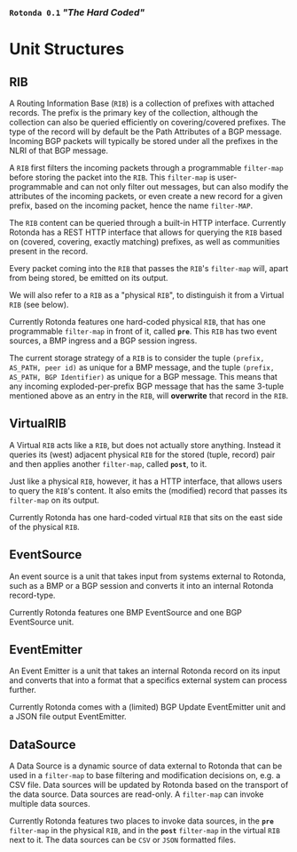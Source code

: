 ### `Rotonda 0.1` *"The Hard Coded"*

# Unit Structures

## RIB

A Routing Information Base (`RIB`) is a collection of prefixes with attached records. The prefix is the primary key of the collection, although the collection can also be queried efficiently on covering/covered prefixes. The type of the record will by default be the Path Attributes of a BGP message. Incoming BGP packets will typically be stored under all the prefixes in the NLRI of that BGP message.

A `RIB` first filters the incoming packets through a programmable `filter-map` before storing the packet into the `RIB`. This `filter-map` is user-programmable and can not only filter out messages, but can also modify the attributes of the incoming packets, or even create a new record for a given prefix, based on the incoming packet, hence the name `filter-MAP`.

The `RIB` content can be queried through a built-in HTTP interface. Currently Rotonda has a REST HTTP interface that allows for querying the `RIB` based on (covered, covering, exactly matching) prefixes, as well as communities present in the record.

Every packet coming into the `RIB` that passes the `RIB`'s `filter-map` will, apart from being stored, be emitted on its output.

We will also refer to a `RIB` as a "physical `RIB`", to distinguish it from a Virtual `RIB` (see below).

Currently Rotonda features one hard-coded physical `RIB`, that has one programmable `filter-map` in front of it, called **`pre`**. This `RIB` has two event sources, a BMP ingress and a BGP session ingress.

The current storage strategy of a `RIB` is to consider the tuple `(prefix, AS_PATH, peer id)` as unique for a BMP message, and the tuple `(prefix, AS_PATH, BGP Identifier)` as unique for a BGP message. This means that any incoming exploded-per-prefix BGP message that has the same 3-tuple mentioned above as an entry in the `RIB`, will **overwrite** that record in the `RIB`.

## VirtualRIB

A Virtual `RIB` acts like a `RIB`, but does not actually store anything. Instead it queries its (west) adjacent physical `RIB` for the stored (tuple, record) pair and then applies another `filter-map`, called **`post`**, to it.

Just like a physical `RIB`, however, it has a HTTP interface, that allows users to query the `RIB`'s content. It also emits the (modified) record that passes its `filter-map` on its output.

Currently Rotonda has one hard-coded virtual `RIB` that sits on the east side of the physical `RIB`.

## EventSource

An event source is a unit that takes input from systems external to Rotonda, such as a BMP or a BGP session and converts it into an internal Rotonda record-type.

Currently Rotonda features one BMP EventSource and one BGP EventSource unit.

## EventEmitter

An Event Emitter is a unit that takes an internal Rotonda record on its input and converts that into a format that a specifics external system can process further.

Currently Rotonda comes with a (limited) BGP Update EventEmitter unit and a JSON file output EventEmitter.

## DataSource

A Data Source is a dynamic source of data external to Rotonda that can be used in a `filter-map` to base filtering and modification decisions on, e.g. a CSV file. Data sources will be updated by Rotonda based on the transport of the data source. Data sources are read-only. A `filter-map` can invoke multiple data sources.

Currently Rotonda features two places to invoke data sources, in the **`pre`** `filter-map` in the physical `RIB`, and in the **`post`** `filter-map` in the virtual `RIB` next to it. The data sources can be `CSV` or `JSON` formatted files.
